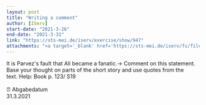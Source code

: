 ```yaml
---
layout: post
title: "Writing a comment"
author: [IServ]
start-date: "2021-3-26"
end-date: "2021-3-31"
link: "https://sts-mei.de/iserv/exercise/show/947"
attachments: "<a target='_blank' href='https://sts-mei.de/iserv/fs/file/exercise-dl/15793/Comment%20Parvez%20-%20Dominik%20Gralka.pdf'>Comment_Parvez_-_Dominik_Gralka.pdf</a><br> "
---
```

It is Parvez's fault that Ali became a fanatic.→ Comment on this statement. Base your thought on parts of the short story and use quotes from the text. Help: Book p. 123/ S19<br><br> ⏰ Abgabedatum <br>31.3.2021